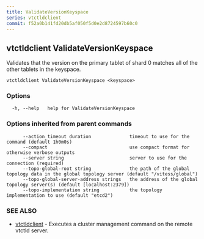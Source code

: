 ```yaml
---
title: ValidateVersionKeyspace
series: vtctldclient
commit: f52a0b141fd20db5af050f5d0e2d8724597b60c0
---
```

## vtctldclient ValidateVersionKeyspace

Validates that the version on the primary tablet of shard 0 matches all of the other tablets in the keyspace.

```
vtctldclient ValidateVersionKeyspace <keyspace>
```

### Options

```
  -h, --help   help for ValidateVersionKeyspace
```

### Options inherited from parent commands

```
      --action_timeout duration              timeout to use for the command (default 1h0m0s)
      --compact                              use compact format for otherwise verbose outputs
      --server string                        server to use for the connection (required)
      --topo-global-root string              the path of the global topology data in the global topology server (default "/vitess/global")
      --topo-global-server-address strings   the address of the global topology server(s) (default [localhost:2379])
      --topo-implementation string           the topology implementation to use (default "etcd2")
```

### SEE ALSO

* [vtctldclient](../)	 - Executes a cluster management command on the remote vtctld server.

